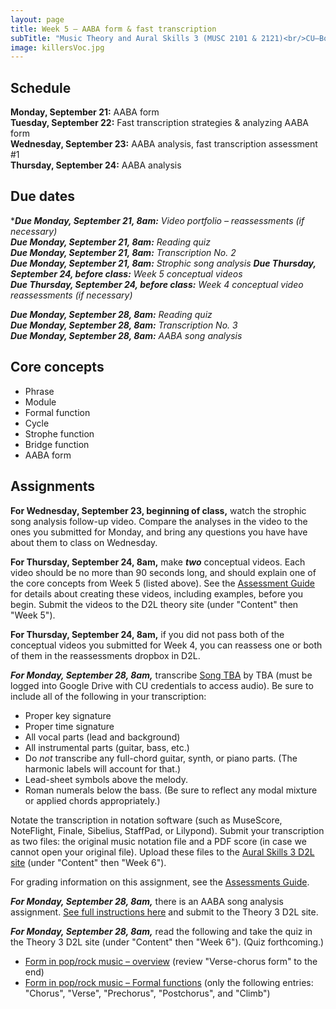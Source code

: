 ```yaml
---
layout: page
title: Week 5 – AABA form & fast transcription
subTitle: "Music Theory and Aural Skills 3 (MUSC 2101 & 2121)<br/>CU–Boulder, Fall 2015<br/>Kris Shaffer, Ph.D. – coordinator"
image: killersVoc.jpg
---
```


## Schedule

**Monday, September 21:** AABA form  
**Tuesday, September 22:** Fast transcription strategies & analyzing AABA form  
**Wednesday, September 23:** AABA analysis, fast transcription assessment #1  
**Thursday, September 24:** AABA analysis

## Due dates

****Due Monday, September 21, 8am:*** *Video portfolio – reassessments (if necessary)*  
***Due Monday, September 21, 8am:*** *Reading quiz*  
***Due Monday, September 21, 8am:*** *Transcription No. 2*  
***Due Monday, September 21, 8am:*** *Strophic song analysis*
***Due Thursday, September 24, before class:*** *Week 5 conceptual videos*  
***Due Thursday, September 24, before class:*** *Week 4 conceptual video reassessments (if necessary)*  

***Due Monday, September 28, 8am:*** *Reading quiz*  
***Due Monday, September 28, 8am:*** *Transcription No. 3*  
***Due Monday, September 28, 8am:*** *AABA song analysis*


## Core concepts

- Phrase  
- Module  
- Formal function    
- Cycle  
- Strophe function  
- Bridge function  
- AABA form  

## Assignments

**For Wednesday, September 23, beginning of class,** watch the strophic song analysis follow-up video. Compare the analyses in the video to the ones you submitted for Monday, and bring any questions you have have about them to class on Wednesday.

**For Thursday, September 24, 8am,** make ***two*** conceptual videos. Each video should be no more than 90 seconds long, and should explain one of the core concepts from Week 5 (listed above). See the [Assessment Guide](/assessments/) for details about creating these videos, including examples, before you begin. Submit the videos to the D2L theory site (under "Content" then "Week 5").

**For Thursday, September 24, 8am,** if you did not pass both of the conceptual videos you submitted for Week 4, you can reassess one or both of them in the reassessments dropbox in D2L.

***For Monday, September 28, 8am,*** transcribe [Song TBA]() by TBA (must be logged into Google Drive with CU credentials to access audio). Be sure to include all of the following in your transcription:

- Proper key signature  
- Proper time signature  
- All vocal parts (lead and background)  
- All instrumental parts (guitar, bass, etc.)  
- Do *not* transcribe any full-chord guitar, synth, or piano parts. (The harmonic labels will account for that.)  
- Lead-sheet symbols above the melody.  
- Roman numerals below the bass. (Be sure to reflect any modal mixture or applied chords appropriately.)

Notate the transcription in notation software (such as MuseScore, NoteFlight, Finale, Sibelius, StaffPad, or Lilypond). Submit your transcription as two files: the original music notation file and a PDF score (in case we cannot open your original file). Upload these files to the [Aural Skills 3 D2L site](https://learn.colorado.edu/d2l/home/120555) (under "Content" then "Week 6").

For grading information on this assignment, see the [Assessments Guide](/assessments/).

***For Monday, September 28, 8am,*** there is an AABA song analysis assignment. [See full instructions here](/analysisAABA/) and submit to the Theory 3 D2L site.

***For Monday, September 28, 8am,*** read the following and take the quiz in the Theory 3 D2L site (under "Content" then "Week 6"). (Quiz forthcoming.)

- [Form in pop/rock music – overview](http://openmusictheory.com/popRockForm) (review "Verse-chorus form" to the end)  
- [Form in pop/rock music – Formal functions](http://openmusictheory.com/popRockForm-functions) (only the following entries: "Chorus", "Verse", "Prechorus", "Postchorus", and "Climb")  